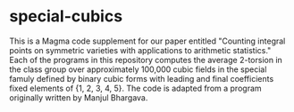 # special-cubics

This is a Magma code supplement for our paper entitled "Counting integral points on symmetric varieties with applications to arithmetic statistics." Each of the programs in this repository computes the average 2-torsion in the class group over approximately 100,000 cubic fields in the special famuly defined by binary cubic forms with leading and final coefficients fixed elements of {1, 2, 3, 4, 5}. The code is adapted from a program originally written by Manjul Bhargava.
